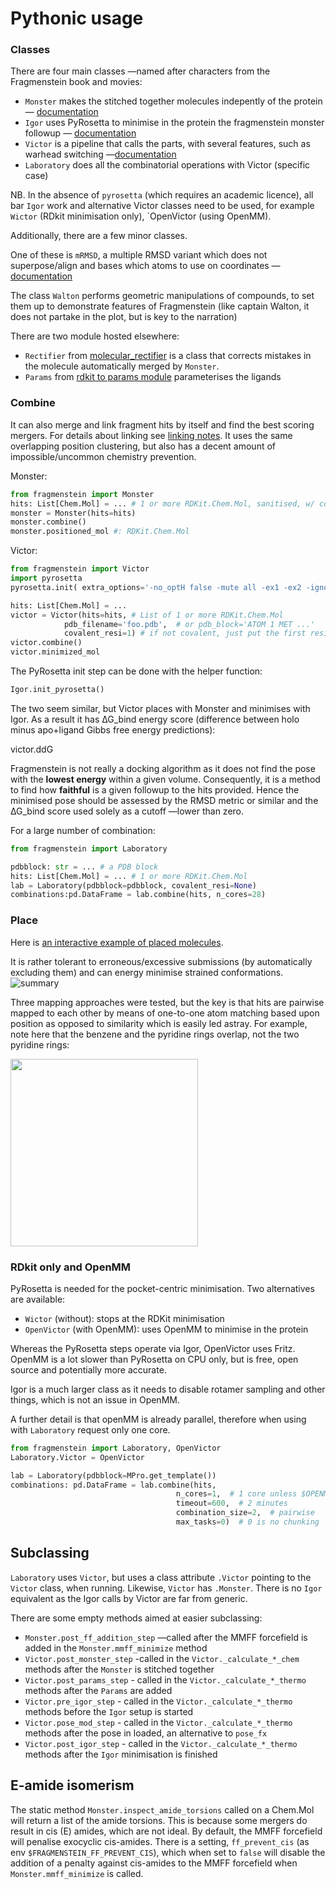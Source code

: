 # Pythonic usage

### Classes

There are four main classes —named after characters from the Fragmenstein book and movies:

* `Monster` makes the stitched together molecules indepently of the protein — [documentation](monster/monster.md)
* `Igor` uses PyRosetta to minimise in the protein the fragmenstein monster followup — [documentation](further-detail/igor.md)
* `Victor` is a pipeline that calls the parts, with several features, such as warhead switching —[documentation](further-detail/victor.md)
* `Laboratory` does all the combinatorial operations with Victor (specific case)

NB. In the absence of `pyrosetta` (which requires an academic licence), all bar ``Igor`` work and 
alternative Victor classes need to be used, for example 
`Wictor` (RDkit minimisation only), `OpenVictor (using OpenMM).

Additionally, there are a few minor classes.

One of these is ``mRMSD``, a multiple RMSD variant which does not superpose/align and bases which atoms 
to use on coordinates —[documentation](further-detail/mrmsd.md)

The class `Walton` performs geometric manipulations of compounds, to set them up to demonstrate
features of Fragmenstein (like captain Walton, it does not partake in the plot, but is key to the narration)

There are two module hosted elsewhere:

* ``Rectifier`` from [molecular_rectifier](https://github.com/matteoferla/molecular_rectifier) is a class that corrects mistakes in the molecule automatically merged by ``Monster``.
* ``Params`` from [rdkit to params module](https://github.com/matteoferla/rdkit_to_params) parameterises the ligands

### Combine
It can also merge and link fragment hits by itself and find the best scoring mergers.
For details about linking see [linking notes](further-detail/linking.md).
It uses the same overlapping position clustering, but also has a decent amount of impossible/uncommon chemistry prevention.

Monster:

```python
from fragmenstein import Monster
hits: List[Chem.Mol] = ... # 1 or more RDKit.Chem.Mol, sanitised, w/ conformer, preferably without explicit Hs
monster = Monster(hits=hits)
monster.combine()
monster.positioned_mol #: RDKit.Chem.Mol
```

Victor:

```python
from fragmenstein import Victor
import pyrosetta
pyrosetta.init( extra_options='-no_optH false -mute all -ex1 -ex2 -ignore_unrecognized_res false -load_PDB_components false -ignore_waters false')

hits: List[Chem.Mol] = ...
victor = Victor(hits=hits, # List of 1 or more RDKit.Chem.Mol
            pdb_filename='foo.pdb',  # or pdb_block='ATOM 1 MET ...'
            covalent_resi=1) # if not covalent, just put the first residue or something.
victor.combine()
victor.minimized_mol
```
The PyRosetta init step can be done with the helper function:
```python
Igor.init_pyrosetta()
```

The two seem similar, but Victor places with Monster and minimises with Igor.
As a result it has ∆G_bind energy score (difference between holo minus apo+ligand Gibbs free energy predictions):

victor.ddG

Fragmenstein is not really a docking algorithm as it does not find the pose with the **lowest energy** 
within a given volume.
Consequently, it is a method to find how **faithful** is a given followup to the hits provided.
Hence the minimised pose should be assessed by the RMSD metric or similar
and the ∆G_bind score used solely as a cutoff —lower than zero.

For a large number of combination:

```python
from fragmenstein import Laboratory

pdbblock: str = ... # a PDB block
hits: List[Chem.Mol] = ... # 1 or more RDKit.Chem.Mol
lab = Laboratory(pdbblock=pdbblock, covalent_resi=None)
combinations:pd.DataFrame = lab.combine(hits, n_cores=28)
```

### Place
Here is [an interactive example of placed molecules](https://michelanglo.sgc.ox.ac.uk/r/fragmenstein).

It is rather tolerant to erroneous/excessive submissions (by automatically excluding them)
and can energy minimise strained conformations.
![summary](../images/new_summary.jpg)

Three mapping approaches were tested, but the key is that hits are pairwise mapped to each other by means 
of one-to-one atom matching based upon position as opposed to similarity which is easily led astray. 
For example, note here that the benzene and the pyridine rings overlap, not the two pyridine rings:

<img src="../images/position_over_mcs.jpg" width="300px">

### RDkit only and OpenMM

PyRosetta is needed for the pocket-centric minimisation.
Two alternatives are available:

* `Wictor` (without): stops at the RDKit minimisation
* `OpenVictor` (with OpenMM): uses OpenMM to minimise in the protein

Whereas the PyRosetta steps operate via Igor, OpenVictor uses Fritz.
OpenMM is a lot slower than PyRosetta on CPU only,
but is free, open source and potentially more accurate.

Igor is a much larger class as it needs to disable rotamer sampling and other things,
which is not an issue in OpenMM.

A further detail is that openMM is already parallel,
therefore when using with `Laboratory` request only one core.
```python
from fragmenstein import Laboratory, OpenVictor
Laboratory.Victor = OpenVictor

lab = Laboratory(pdbblock=MPro.get_template())
combinations: pd.DataFrame = lab.combine(hits,
                                     n_cores=1,  # 1 core unless $OPENMM_CPU_THREADS is set
                                     timeout=600,  # 2 minutes
                                     combination_size=2,  # pairwise
                                     max_tasks=0)  # 0 is no chunking
```

## Subclassing

`Laboratory` uses `Victor`, but uses a class attribute `.Victor` pointing to the `Victor` class,
when running. Likewise, `Victor` has `.Monster`. There is no `Igor` equivalent as the Igor calls by Victor 
are far from generic.

There are some empty methods aimed at easier subclassing:

* `Monster.post_ff_addition_step` —called after the MMFF forcefield is added in the `Monster.mmff_minimize` method
* `Victor.post_monster_step` -called in the `Victor._calculate_*_chem` methods after the `Monster` is stitched together
* `Victor.post_params_step` - called in the `Victor._calculate_*_thermo` methods after the `Params` are added
* `Victor.pre_igor_step` - called in the `Victor._calculate_*_thermo` methods before the `Igor` setup is started
* `Victor.pose_mod_step` - called in the `Victor._calculate_*_thermo` methods after the pose in loaded, an alternative to `pose_fx`
* `Victor.post_igor_step` - called in the `Victor._calculate_*_thermo` methods after the `Igor` minimisation is finished

## E-amide isomerism

The static method `Monster.inspect_amide_torsions` called on a Chem.Mol will return a list of the amide torsions.
This is because some mergers do result in cis (E) amides, which are not ideal.
By default, the MMFF forcefield will penalise exocyclic cis-amides.
There is a setting, `ff_prevent_cis` (as env `$FRAGMENSTEIN_FF_PREVENT_CIS`),
which when set to `false` will disable the addition of a penalty against cis-amides to the MMFF forcefield
when `Monster.mmff_minimize` is called.